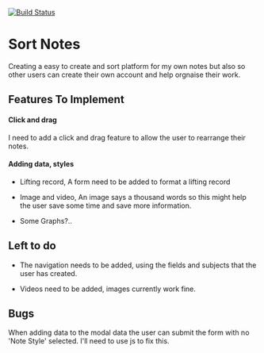 [![Build Status](https://travis-ci.org/Fordalex/sort-notes.svg?branch=master)](https://travis-ci.org/Fordalex/sort-notes)

# Sort Notes

Creating a easy to create and sort platform for my own notes but also so other users can create their own account and help orgnaise their work.

## Features To Implement

#### Click and drag

I need to add a click and drag feature to allow the user to rearrange their notes.

#### Adding data, styles

  - Lifting record, A form need to be added to format a lifting record

  - Image and video, An image says a thousand words so this might help the user save some time and save more information.

  - Some Graphs?..

## Left to do

  - The navigation needs to be added, using the fields and subjects that the user has created.

  - Videos need to be added, images currently work fine.

## Bugs

When adding data to the modal data the user can submit the form with no 'Note Style' selected. I'll need to use js to fix this.